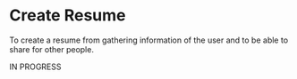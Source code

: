 # Create Resume

To create a resume from gathering information of the user and to be able to share for other people.

IN PROGRESS